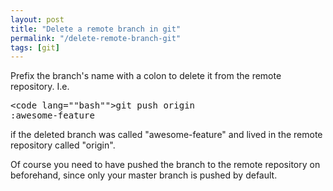 ```yaml
---
layout: post
title: "Delete a remote branch in git"
permalink: "/delete-remote-branch-git"
tags: [git]
---
```


Prefix the branch's name with a colon to delete it from the remote repository. I.e. <pre><code lang=""bash"">git push origin :awesome-feature</code></pre> if the deleted branch was called "awesome-feature" and lived in the remote repository called "origin".

Of course you need to have pushed the branch to the remote repository on beforehand, since only your master branch is pushed by default.
